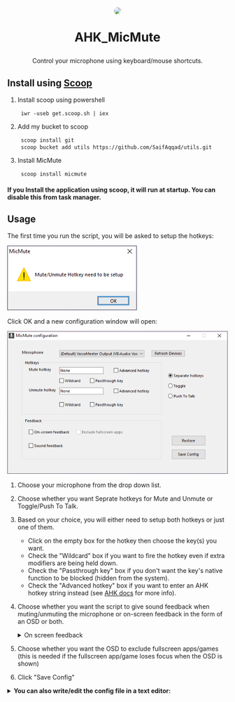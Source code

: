 <h1 align="center">
 <img src="./assets/MicMute.ico" style="border-radius:20px" ></img> 

 AHK_MicMute
</h1>
<p align="center">
  Control your microphone using keyboard/mouse shortcuts.
</p>


## Install using [Scoop](https://scoop.sh)

1. Install scoop using powershell
    
        iwr -useb get.scoop.sh | iex
2. Add my bucket to scoop
        
        scoop install git
        scoop bucket add utils https://github.com/SaifAqqad/utils.git
3. Install MicMute

        scoop install micmute

#### If you Install the application using scoop, it will run at startup. You can disable this from task manager.

## Usage

The first time you run the script, you will be asked to setup the hotkeys:

![](./assets/firstsetupdialog.png)

Click OK and a new configuration window will open:

![](./assets/configwindow.png)

1. Choose your microphone from the drop down list.

2. Choose whether you want Seprate hotkeys for Mute and Unmute or Toggle/Push To Talk.

3. Based on your choice, you will either need to setup both hotkeys or just one of them.
        
   - Click on the empty box for the hotkey then choose the key(s) you want.
   - Check the "Wildcard" box if you want to fire the hotkey even if extra modifiers are being held down.
   - Check the "Passthrough key" box if you don't want the key's native function to be blocked (hidden from the system).
   - Check the "Advanced hotkey" box if you want to enter an AHK hotkey string instead (see [AHK docs](https://www.autohotkey.com/docs/KeyList.htm) for more info).
   
4. Choose whether you want the script to give sound feedback when muting/unmuting the microphone or on-screen feedback in the form of an OSD or both.

   <details><summary>On screen feedback</summary>
   
   ![](./assets/OSD.gif)
   
   </details>

5. Choose whether you want the OSD to exclude fullscreen apps/games (this is needed if the fullscreen app/game loses focus when the OSD is shown)

6. Click "Save Config"

<details><summary><b>You can also write/edit the config file in a text editor:</b></summary> 

###### config.ini

```ini
[settings]
Microphone=""
MuteHotkey=""
UnmuteHotkey=""
PushToTalk=
SoundFeedback=
OnscreenFeedback=
ExcludeFullscreen=
UpdateWithSystem=
```

1. `Microphone` can be any substring of your microphone's name or the controller's name as shown in this image:
   <details><summary>image</summary>

   ![](./assets/Controlpaneldialog.png)

   </details>
   
   you can also leave it as `""` to select the default microphone
### 
2. Both `MuteHotkey` and `UnmuteHotkey` can be any hotkey supported by AHK, use this [List of keys](https://www.autohotkey.com/docs/KeyList.htm) as a reference, you can also combine them with [hotkey modifiers](https://www.autohotkey.com/docs/Hotkeys.htm#Symbols).

   You can set both to the same hotkey to make it a toggle.


   Examples: `"<^M"`: left ctrl+M, `"RShift"`: right shift, `"^!T"`: ctrl+alt+T, `"LControl & XButton1"`: left ctrl+ mouse 4


3. Set `PushToTalk` to `1` to enable PTT,  `MuteHotkey` and `UnmuteHotkey` need to be set to the same hotkey first.

4. Both `SoundFeedback` and `OnscreenFeedback` can be set to either `0` or `1`, you can also set `ExcludeFullscreen` to 1 to stop the OSD from showing on top of fullscreen applications
   <details><summary>On screen feedback</summary>

   ![](./assets/OSD.gif)

   </details>
   
5. If `UpdateWithSystem` is set to 1, the tray icon will update whenever the microphone is muted/unmuted by the OS or other applications, it increases CPU usage by 1% at most

   
### 
<details><summary>Example of a correct config</summary>

```ini
[settings]
Microphone="amazonbasics"
MuteHotkey="*RShift"
UnmuteHotkey="*RShift"
PushToTalk=0
SoundFeedback=1
OnscreenFeedback=1
ExcludeFullscreen=0
UpdateWithSystem=1
```           

</details>

</details>
